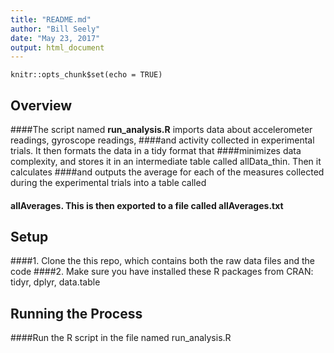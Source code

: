 ```yaml
---
title: "README.md"
author: "Bill Seely"
date: "May 23, 2017"
output: html_document
---
```


```{r setup, include=FALSE}
knitr::opts_chunk$set(echo = TRUE)
```

## Overview
####The script named **run_analysis.R** imports data about accelerometer readings, gyroscope readings,
####and activity collected in experimental trials. It then formats the data in a tidy format that
####minimizes data complexity, and stores it in an intermediate table called allData_thin. Then it calculates
####and outputs the average for each of the measures collected during the experimental trials into a table called
#### **allAverages**. This is then exported to a file called allAverages.txt

## Setup
####1. Clone the this repo, which contains both the raw data files and the code
####2. Make sure you have installed these R packages from CRAN: tidyr, dplyr, data.table

## Running the Process

####Run the R script in the file named run_analysis.R

